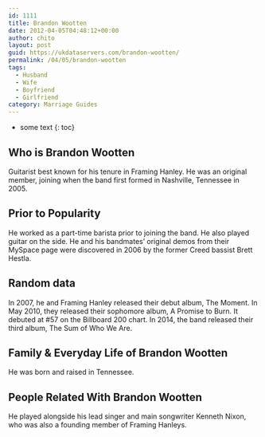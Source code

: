 ```yaml
---
id: 1111
title: Brandon Wootten
date: 2012-04-05T04:48:12+00:00
author: chito
layout: post
guid: https://ukdataservers.com/brandon-wootten/
permalink: /04/05/brandon-wootten
tags:
  - Husband
  - Wife
  - Boyfriend
  - Girlfriend
category: Marriage Guides
---
```


* some text
{: toc}


## Who is  Brandon Wootten
                  
                  
                  
Guitarist best known for his tenure in Framing Hanley. He was an original member, joining when the band first formed in Nashville, Tennessee in 2005.
                  
                
                
                
## Prior to Popularity 
                  
                  
                  
He worked as a part-time barista prior to joining the band. He also played guitar on the side. He and his bandmates&#8217; original demos from their MySpace page were discovered in 2006 by the former Creed bassist Brett Hestla.
                  
                
                
                
## Random data 
                  
                  
                  
In 2007, he and Framing Hanley released their debut album, The Moment. In May 2010, they released their sophomore album, A Promise to Burn. It debuted at #57 on the Billboard 200 chart. In 2014, the band released their third album, The Sum of Who We Are.
                  
                
                
                
## Family & Everyday Life of Brandon Wootten
                  
                  
                  
He was born and raised in Tennessee.
                  
                
                
                
## People Related With  Brandon Wootten
                  
                  
                  
He played alongside his lead singer and main songwriter Kenneth Nixon, who was also a founding member of Framing Hanleys.
                  
                
              
            
          
          
          
    
    
  
